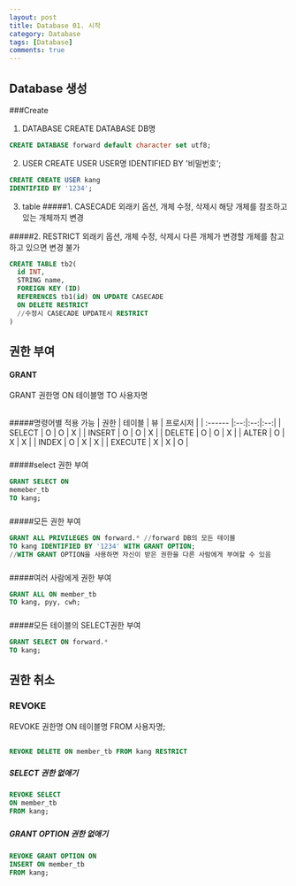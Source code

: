 ```yaml
---
layout: post
title: Database 01. 시작
category: Database
tags: [Database]
comments: true
---
```


## Database 생성
###Create
  1. DATABASE
  CREATE DATABASE DB명

  ```SQL
  CREATE DATABASE forward default character set utf8;
  ```


  2. USER
  CREATE USER USER명
  IDENTIFIED BY '비밀번호';

  ```SQL
  CREATE CREATE USER kang
  IDENTIFIED BY '1234';
  ```  

  3. table
  #####1. CASECADE
  외래키 옵션, 개체 수정, 삭제시 해당 개체를 참조하고 있는 개체까지 변경

  #####2. RESTRICT
  외래키 옵션, 개체 수정, 삭제시 다른 개체가 변경할 개체를 참고하고 있으면 변경 불가

  ```SQL
  CREATE TABLE tb2(
    id INT,
    STRING name,
    FOREIGN KEY (ID)
    REFERENCES tb1(id) ON UPDATE CASECADE
    ON DELETE RESTRICT
    //수정시 CASECADE UPDATE시 RESTRICT
  )
  ```
##
## 권한 부여 
#### GRANT
 GRANT 권한명 ON 테이블명 TO 사용자명

##
#####명령어별 적용 가능
  | 권한 | 테이블 | 뷰 | 프로시저 |
  | :------ |:--:|:--:|:--:|
  | SELECT  | O | O | X |
  | INSERT  | O | O | X |
  | DELETE  | O | O | X |
  | ALTER   | O | X | X |
  | INDEX   | O | X | X |
  | EXECUTE | X | X | O |
###
#####select 권한 부여
  ```SQL
  GRANT SELECT ON
  memeber_tb
  TO kang;
  ```
###
#####모든 권한 부여
  ```SQL
  GRANT ALL PRIVILEGES ON forward.* //forward DB의 모든 테이블
  TO kang IDENTIFIED BY '1234' WITH GRANT OPTION;
  //WITH GRANT OPTION을 사용하면 자신이 받은 권한을 다른 사람에게 부여할 수 있음
  ```
###
#####여러 사람에게 권한 부여
  ```SQL
  GRANT ALL ON member_tb
  TO kang, pyy, cwh;
  ```
###
#####모든 테이블의 SELECT권한 부여
  ```SQL
  GRANT SELECT ON forward.*
  TO kang;
  ```

##
## 권한 취소
### REVOKE
  REVOKE 권한명
  ON 테이블명
  FROM 사용자명;
##




```SQL
REVOKE DELETE ON member_tb FROM kang RESTRICT
```

##### SELECT 권한 없애기
  ```SQL
  REVOKE SELECT
  ON member_tb
  FROM kang;
  ```
###
##### GRANT OPTION 권한 없애기
  ```SQL
  REVOKE GRANT OPTION ON
  INSERT ON member_tb
  FROM kang;
  ```
